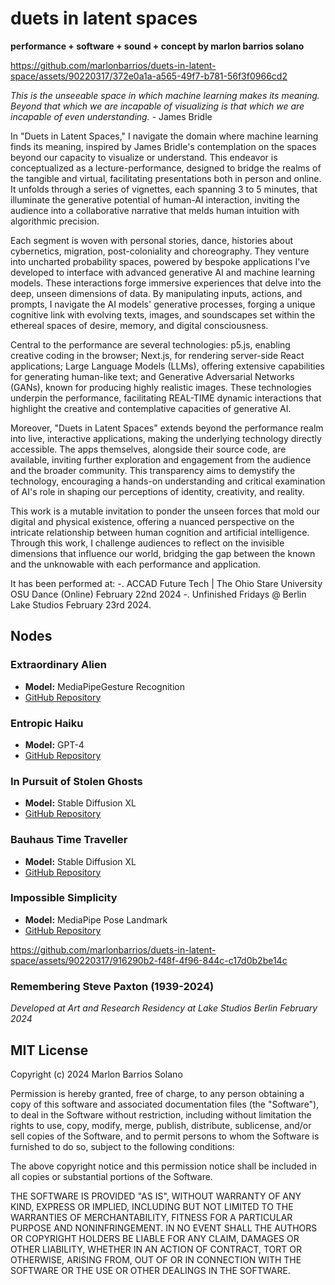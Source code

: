 # duets in latent spaces

**performance + software + sound + concept by marlon barrios solano**

https://github.com/marlonbarrios/duets-in-latent-space/assets/90220317/372e0a1a-a565-49f7-b781-56f3f0966cd2

*This is the unseeable space in which machine learning makes its meaning. Beyond that which we are incapable of visualizing is that which we are incapable of even understanding.* - James Bridle

In "Duets in Latent Spaces," I navigate the domain where machine learning finds its meaning, inspired by James Bridle's contemplation on the spaces beyond our capacity to visualize or understand. This endeavor is conceptualized as a lecture-performance, designed to bridge the realms of the tangible and virtual, facilitating presentations both in person and online. It unfolds through a series of vignettes, each spanning 3 to 5 minutes, that illuminate the generative potential of human-AI interaction, inviting the audience into a collaborative narrative that melds human intuition with algorithmic precision.

Each segment is woven with personal stories, dance, histories about cybernetics, migration, post-coloniality and choreography. They venture into uncharted probability spaces, powered by bespoke applications I've developed to interface with advanced generative AI and machine learning models. These interactions forge immersive experiences that delve into the deep, unseen dimensions of data. By manipulating inputs, actions, and prompts, I navigate the AI models' generative processes, forging a unique cognitive link with evolving texts, images, and soundscapes set within the ethereal spaces of desire, memory, and digital consciousness.

Central to the performance are several technologies: p5.js, enabling creative coding in the browser; Next.js, for rendering server-side React applications; Large Language Models (LLMs), offering extensive capabilities for generating human-like text; and Generative Adversarial Networks (GANs), known for producing highly realistic images. These technologies underpin the performance, facilitating REAL-TIME dynamic interactions that highlight the creative and contemplative capacities of generative AI.

Moreover, "Duets in Latent Spaces" extends beyond the performance realm into live, interactive applications, making the underlying technology directly accessible. The apps themselves, alongside their source code, are available, inviting further exploration and engagement from the audience and the broader community. This transparency aims to demystify the technology, encouraging a hands-on understanding and critical examination of AI's role in shaping our perceptions of identity, creativity, and reality.

This work is a mutable invitation to ponder the unseen forces that mold our digital and physical existence, offering a nuanced perspective on the intricate relationship between human cognition and artificial intelligence. Through this work, I challenge audiences to reflect on the invisible dimensions that influence our world, bridging the gap between the known and the unknowable with each performance and application.

It has been performed at:
-. ACCAD Future Tech | The Ohio Stare University OSU Dance (Online) February 22nd 2024
-. Unfinished Fridays @ Berlin Lake Studios February 23rd 2024.

## Nodes

### Extraordinary Alien

- **Model:** MediaPipeGesture Recognition
- [GitHub Repository](https://github.com/marlonbarrios/extraordinary-alien)

### Entropic Haiku

- **Model:** GPT-4
- [GitHub Repository](https://github.com/marlonbarrios/entropic_haiku)

### In Pursuit of Stolen Ghosts

- **Model:** Stable Diffusion XL
- [GitHub Repository](https://github.com/marlonbarrios/in-pursuit-of-stolen-ghosts)

### Bauhaus Time Traveller

- **Model:** Stable Diffusion XL
- [GitHub Repository](https://github.com/marlonbarrios/bauhaus-time-traveler)

### Impossible Simplicity

- **Model:** MediaPipe Pose Landmark
- [GitHub Repository](https://github.com/marlonbarrios/impossible-simplicity)


https://github.com/marlonbarrios/duets-in-latent-space/assets/90220317/916290b2-f48f-4f96-844c-c17d0b2be14c


### Remembering Steve Paxton (1939-2024)

*Developed at Art and Research Residency at Lake Studios Berlin February 2024*

## MIT License

Copyright (c) 2024 Marlon Barrios Solano

Permission is hereby granted, free of charge, to any person obtaining a copy
of this software and associated documentation files (the "Software"), to deal
in the Software without restriction, including without limitation the rights
to use, copy, modify, merge, publish, distribute, sublicense, and/or sell
copies of the Software, and to permit persons to whom the Software is
furnished to do so, subject to the following conditions:

The above copyright notice and this permission notice shall be included in all
copies or substantial portions of the Software.

THE SOFTWARE IS PROVIDED "AS IS", WITHOUT WARRANTY OF ANY KIND, EXPRESS OR
IMPLIED, INCLUDING BUT NOT LIMITED TO THE WARRANTIES OF MERCHANTABILITY,
FITNESS FOR A PARTICULAR PURPOSE AND NONINFRINGEMENT. IN NO EVENT SHALL THE
AUTHORS OR COPYRIGHT HOLDERS BE LIABLE FOR ANY CLAIM, DAMAGES OR OTHER
LIABILITY, WHETHER IN AN ACTION OF CONTRACT, TORT OR OTHERWISE, ARISING FROM,
OUT OF OR IN CONNECTION WITH THE SOFTWARE OR THE USE OR OTHER DEALINGS IN THE
SOFTWARE.
